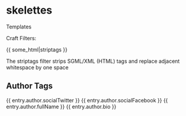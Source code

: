 # skelettes
Templates


Craft Filters:


{{ some_html|striptags }}
<p>The striptags filter strips SGML/XML (HTML) tags and replace adjacent whitespace by one space </p>


<h2>Author Tags</h2>
<p>
{{ entry.author.socialTwitter }}
{{ entry.author.socialFacebook }}
{{ entry.author.fullName }}
{{ entry.author.bio }}
</p>
